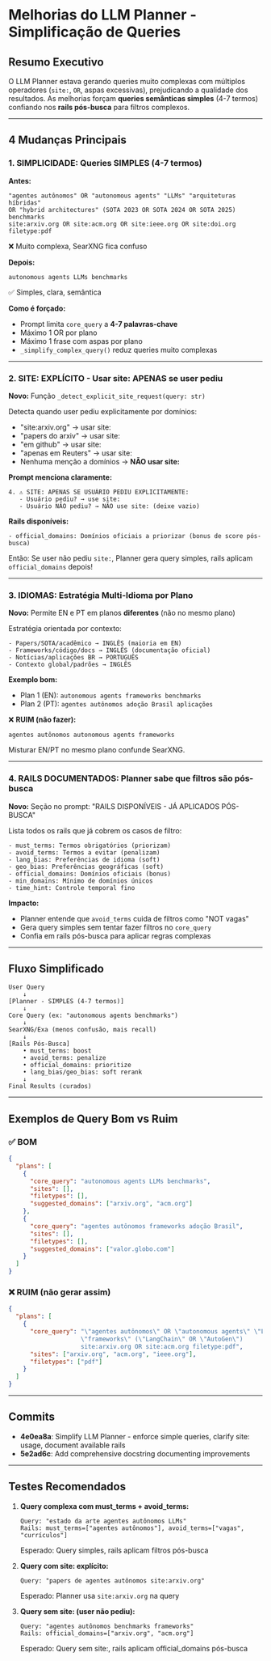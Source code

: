 # Melhorias do LLM Planner - Simplificação de Queries

## Resumo Executivo
O LLM Planner estava gerando queries muito complexas com múltiplos operadores (`site:`, `OR`, aspas excessivas), prejudicando a qualidade dos resultados. As melhorias forçam **queries semânticas simples** (4-7 termos) confiando nos **rails pós-busca** para filtros complexos.

---

## 4 Mudanças Principais

### 1. **SIMPLICIDADE: Queries SIMPLES (4-7 termos)**

**Antes:**
```
"agentes autônomos" OR "autonomous agents" "LLMs" "arquiteturas híbridas" 
OR "hybrid architectures" (SOTA 2023 OR SOTA 2024 OR SOTA 2025) benchmarks 
site:arxiv.org OR site:acm.org OR site:ieee.org OR site:doi.org filetype:pdf
```
❌ Muito complexa, SearXNG fica confuso

**Depois:**
```
autonomous agents LLMs benchmarks
```
✅ Simples, clara, semântica

**Como é forçado:**
- Prompt limita `core_query` a **4-7 palavras-chave**
- Máximo 1 OR por plano
- Máximo 1 frase com aspas por plano
- `_simplify_complex_query()` reduz queries muito complexas

---

### 2. **SITE: EXPLÍCITO - Usar site: APENAS se user pediu**

**Novo:** Função `_detect_explicit_site_request(query: str)`

Detecta quando user pediu explicitamente por domínios:
- "site:arxiv.org" → usar site:
- "papers do arxiv" → usar site:
- "em github" → usar site:
- "apenas em Reuters" → usar site:
- Nenhuma menção a domínios → **NÃO usar site:**

**Prompt menciona claramente:**
```
4. ⚠️ SITE: APENAS SE USUÁRIO PEDIU EXPLICITAMENTE:
   - Usuário pediu? → use site:
   - Usuário NÃO pediu? → NÃO use site: (deixe vazio)
```

**Rails disponíveis:**
```
- official_domains: Domínios oficiais a priorizar (bonus de score pós-busca)
```

Então: Se user não pediu `site:`, Planner gera query simples, rails aplicam `official_domains` depois!

---

### 3. **IDIOMAS: Estratégia Multi-Idioma por Plano**

**Novo:** Permite EN e PT em planos **diferentes** (não no mesmo plano)

Estratégia orientada por contexto:
```
- Papers/SOTA/acadêmico → INGLÊS (maioria em EN)
- Frameworks/código/docs → INGLÊS (documentação oficial)
- Notícias/aplicações BR → PORTUGUÊS
- Contexto global/padrões → INGLÊS
```

**Exemplo bom:**
- Plan 1 (EN): `autonomous agents frameworks benchmarks`
- Plan 2 (PT): `agentes autônomos adoção Brasil aplicações`

❌ **RUIM (não fazer):**
```
agentes autônomos autonomous agents frameworks
```
Misturar EN/PT no mesmo plano confunde SearXNG.

---

### 4. **RAILS DOCUMENTADOS: Planner sabe que filtros são pós-busca**

**Novo:** Seção no prompt: "RAILS DISPONÍVEIS - JÁ APLICADOS PÓS-BUSCA"

Lista todos os rails que já cobrem os casos de filtro:
```
- must_terms: Termos obrigatórios (priorizam)
- avoid_terms: Termos a evitar (penalizam)
- lang_bias: Preferências de idioma (soft)
- geo_bias: Preferências geográficas (soft)
- official_domains: Domínios oficiais (bonus)
- min_domains: Mínimo de domínios únicos
- time_hint: Controle temporal fino
```

**Impacto:**
- Planner entende que `avoid_terms` cuida de filtros como "NOT vagas"
- Gera query simples sem tentar fazer filtros no `core_query`
- Confia em rails pós-busca para aplicar regras complexas

---

## Fluxo Simplificado

```
User Query
    ↓
[Planner - SIMPLES (4-7 termos)]
    ↓
Core Query (ex: "autonomous agents benchmarks")
    ↓
SearXNG/Exa (menos confusão, mais recall)
    ↓
[Rails Pós-Busca]
    • must_terms: boost
    • avoid_terms: penalize
    • official_domains: prioritize
    • lang_bias/geo_bias: soft rerank
    ↓
Final Results (curados)
```

---

## Exemplos de Query Bom vs Ruim

### ✅ BOM

```json
{
  "plans": [
    {
      "core_query": "autonomous agents LLMs benchmarks",
      "sites": [],
      "filetypes": [],
      "suggested_domains": ["arxiv.org", "acm.org"]
    },
    {
      "core_query": "agentes autônomos frameworks adoção Brasil",
      "sites": [],
      "filetypes": [],
      "suggested_domains": ["valor.globo.com"]
    }
  ]
}
```

### ❌ RUIM (não gerar assim)

```json
{
  "plans": [
    {
      "core_query": "\"agentes autônomos\" OR \"autonomous agents\" \"LLMs\" 
                    \"frameworks\" (\"LangChain\" OR \"AutoGen\") 
                    site:arxiv.org OR site:acm.org filetype:pdf",
      "sites": ["arxiv.org", "acm.org", "ieee.org"],
      "filetypes": ["pdf"]
    }
  ]
}
```

---

## Commits

- **4e0ea8a**: Simplify LLM Planner - enforce simple queries, clarify site: usage, document available rails
- **5e2ad6c**: Add comprehensive docstring documenting improvements

---

## Testes Recomendados

1. **Query complexa com must_terms + avoid_terms:**
   ```
   Query: "estado da arte agentes autônomos LLMs"
   Rails: must_terms=["agentes autônomos"], avoid_terms=["vagas", "currículos"]
   ```
   Esperado: Query simples, rails aplicam filtros pós-busca

2. **Query com site: explícito:**
   ```
   Query: "papers de agentes autônomos site:arxiv.org"
   ```
   Esperado: Planner usa `site:arxiv.org` na query

3. **Query sem site: (user não pediu):**
   ```
   Query: "agentes autônomos benchmarks frameworks"
   Rails: official_domains=["arxiv.org", "acm.org"]
   ```
   Esperado: Query sem site:, rails aplicam official_domains pós-busca

